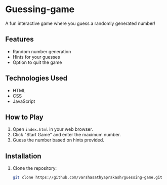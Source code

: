 # Guessing-game

A fun interactive game where you guess a randomly generated number!

## Features

- Random number generation
- Hints for your guesses
- Option to quit the game

## Technologies Used

- HTML
- CSS
- JavaScript

## How to Play

1. Open `index.html` in your web browser.
2. Click "Start Game" and enter the maximum number.
3. Guess the number based on hints provided.

## Installation

1. Clone the repository:
   ```bash
   git clone https://github.com/varshasathyaprakash/guessing-game.git
